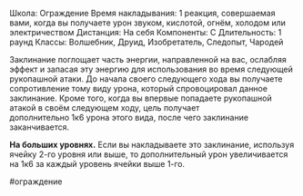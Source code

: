 Школа: Ограждение
Время накладывания: 1 реакция, совершаемая вами, когда вы получаете урон звуком, кислотой, огнём, холодом или электричеством
Дистанция: На себя
Компоненты: С
Длительность: 1 раунд
Классы: Волшебник, Друид, Изобретатель, Следопыт, Чародей

Заклинание поглощает часть энергии, направленной на вас, ослабляя эффект и запасая эту энергию для использования во время следующей рукопашной атаки. До начала своего следующего хода вы получаете сопротивление тому виду урона, который спровоцировал данное заклинание. Кроме того, когда вы впервые попадаете рукопашной атакой в своём следующем ходу, цель получает дополнительно 1к6 урона этого вида, после чего заклинание заканчивается.

**На больших уровнях.** Если вы накладываете это заклинание, используя ячейку 2-го уровня или выше, то дополнительный урон увеличивается на 1к6 за каждый уровень ячейки выше 1-го.

#ограждение 